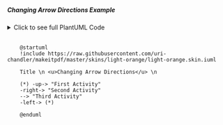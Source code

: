 ##### Changing Arrow Directions Example

<details>
<summary>Click to see full PlantUML Code</summary>
<p>

    ```plantuml
        @startuml
        !include https://raw.githubusercontent.com/uri-chandler/makeitpdf/master/skins/light-orange/light-orange.skin.iuml

        Title \n <u>Changing Arrow Directions</u> \n

        (*) -up-> "First Activity"
        -right-> "Second Activity"
        --> "Third Activity"
        -left-> (*)

        @enduml
    ```

</p>
</details>


<br />

```plantuml
    @startuml
    !include https://raw.githubusercontent.com/uri-chandler/makeitpdf/master/skins/light-orange/light-orange.skin.iuml

    Title \n <u>Changing Arrow Directions</u> \n

    (*) -up-> "First Activity"
    -right-> "Second Activity"
    --> "Third Activity"
    -left-> (*)

    @enduml
```
